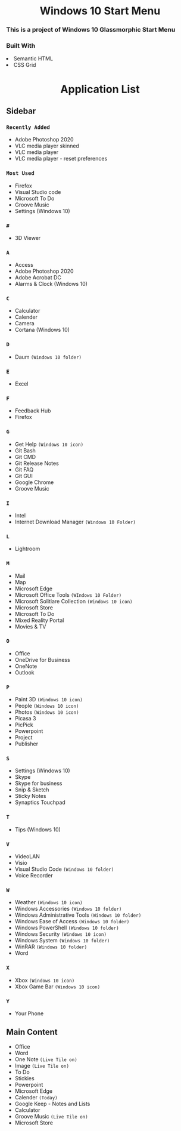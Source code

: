 <h1 align="center"><b>Windows 10 Start Menu</b></h1>
<h3>This is a project of Windows 10 Glassmorphic Start Menu</h3>

### **Built With**
<li>Semantic HTML</li>
<li>CSS Grid</li>

<!-- Preview -->

<h1 align="center"><b>Application List</b></h1>

## **Sidebar**
### `Recently Added` 
- Adobe Photoshop 2020
- VLC media player skinned
- VLC media player
- VLC media player - reset preferences

### `Most Used`
- Firefox
- Visual Studio code
- Microsoft To Do
- Groove Music
- Settings (Windows 10)

### `#`
- 3D Viewer

### `A`
- Access
- Adobe Photoshop 2020
- Adobe Acrobat DC
- Alarms & Clock (Windows 10)

### `C`
- Calculator
- Calender
- Camera
- Cortana (Windows 10)

### `D`
- Daum `(Windows 10 folder)`

### `E`
- Excel

### `F`
- Feedback Hub
- Firefox

### `G`
- Get Help `(Windows 10 icon)`
- Git Bash
- Git CMD
- Git Release Notes
- Git FAQ
- Git GUI
- Google Chrome
- Groove Music

### `I`
- Intel
- Internet Download Manager `(Windows 10 Folder)`

### `L`
- Lightroom

### `M`
- Mail
- Map
- Microsoft Edge
- Microsoft Office Tools `(WIndows 10 Folder)`
- Microsoft Solitiare Collection `(Windows 10 icon)`
- Microsoft Store
- Microsoft To Do
- Mixed Reality Portal
- Movies & TV

### `O`
- Office 
- OneDrive for Business
- OneNote
- Outlook 

### `P`
- Paint 3D `(Windows 10 icon)`
- People `(Windows 10 icon)`
- Photos `(Windows 10 icon)`
- Picasa 3
- PicPick
- Powerpoint
- Project
- Publisher 

### `S`
- Settings (Windows 10)
- Skype 
- Skype for business
- Snip & Sketch
- Sticky Notes
- Synaptics Touchpad

### `T`
- Tips (Windows 10)

### `V`
- VideoLAN
- Visio
- Visual Studio Code `(Windows 10 folder)`
- Voice Recorder

### `W`
- Weather `(Windows 10 icon)`
- Windows Accessories `(Windows 10 folder)`
- Windows Administrative Tools `(Windows 10 folder)`
- Windows Ease of Access `(Windows 10 folder)`
- Windows PowerShell `(Windows 10 folder)`
- Windows Security `(Windows 10 icon)`
- Windows System `(Windows 10 folder)`
- WinRAR `(Windows 10 folder)`
- Word

### `X`
- Xbox `(Windows 10 icon)`
- Xbox Game Bar `(Windows 10 icon)`

### `Y`
- Your Phone

## **Main Content**
- Office 
- Word
- One Note `(Live Tile on)`
- Image `(Live Tile on)`
- To Do
- Stickies
- Powerpoint
- Microsoft Edge
- Calender `(Today)`
- Google Keep - Notes and Lists
- Calculator
- Groove Music `(Live Tile on)`
- Microsoft Store

